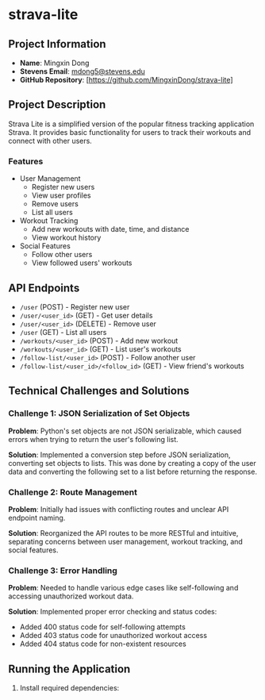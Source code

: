 # strava-lite

## Project Information
- **Name**: Mingxin Dong
- **Stevens Email**: mdong5@stevens.edu
- **GitHub Repository**: [https://github.com/MingxinDong/strava-lite]

## Project Description
Strava Lite is a simplified version of the popular fitness tracking application Strava. It provides basic functionality for users to track their workouts and connect with other users.

### Features
- User Management
  - Register new users
  - View user profiles
  - Remove users
  - List all users
- Workout Tracking
  - Add new workouts with date, time, and distance
  - View workout history
- Social Features
  - Follow other users
  - View followed users' workouts

## API Endpoints
- `/user` (POST) - Register new user
- `/user/<user_id>` (GET) - Get user details
- `/user/<user_id>` (DELETE) - Remove user
- `/user` (GET) - List all users
- `/workouts/<user_id>` (POST) - Add new workout
- `/workouts/<user_id>` (GET) - List user's workouts
- `/follow-list/<user_id>` (POST) - Follow another user
- `/follow-list/<user_id>/<follow_id>` (GET) - View friend's workouts

## Technical Challenges and Solutions

### Challenge 1: JSON Serialization of Set Objects
**Problem**: Python's set objects are not JSON serializable, which caused errors when trying to return the user's following list.

**Solution**: Implemented a conversion step before JSON serialization, converting set objects to lists. This was done by creating a copy of the user data and converting the following set to a list before returning the response.

### Challenge 2: Route Management
**Problem**: Initially had issues with conflicting routes and unclear API endpoint naming.

**Solution**: Reorganized the API routes to be more RESTful and intuitive, separating concerns between user management, workout tracking, and social features.

### Challenge 3: Error Handling
**Problem**: Needed to handle various edge cases like self-following and accessing unauthorized workout data.

**Solution**: Implemented proper error checking and status codes:
- Added 400 status code for self-following attempts
- Added 403 status code for unauthorized workout access
- Added 404 status code for non-existent resources

## Running the Application
1. Install required dependencies:
